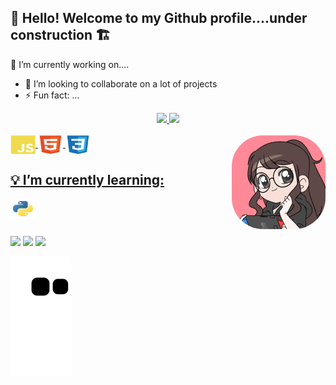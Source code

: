 
<!--
**LaisHott/LaisHott** is a ✨ _special_ ✨ repository because its `README.md` (this file) appears on your GitHub profile.
-->

## 👋 Hello! Welcome to my Github profile....under construction 🏗️ 
🔭 I’m currently working on.... 
- 👯 I’m looking to collaborate on a lot of projects 
- ⚡ Fun fact: ...


<div align="center">
  <a href="https://github.com/LaisHott"> 
  <img height="180em" src="https://github-readme-stats.vercel.app/api?username=laishott&show_icons=true&theme=dracula&include_all_commits=true&count_private=true"/>
  <img height="180em" src="https://github-readme-stats.vercel.app/api/top-langs/?username=laishott&layout=compact&langs_count=7&theme=dracula"/>
</div>
<div style="display: inline_block"><br>
  <img align="center" alt="lala-Js" height="30" width="40" src="https://raw.githubusercontent.com/devicons/devicon/master/icons/javascript/javascript-plain.svg">
  <img align="center" alt="lala-HTML" height="30" width="40" src="https://raw.githubusercontent.com/devicons/devicon/master/icons/html5/html5-original.svg">
  <img align="center" alt="lala-CSS" height="30" width="40" src="https://raw.githubusercontent.com/devicons/devicon/master/icons/css3/css3-original.svg">
  <img align="right" alt="lala-pic" height="150" style="border-radius:50px;" src="https://github.com/LaisHott/LaisHott/blob/main/download20221206160601.png">
</div>

  ## 💡 I’m currently learning:
  <img align="center" alt="lala-Python" height="30" width="40" src="https://raw.githubusercontent.com/devicons/devicon/master/icons/python/python-original.svg">
  
  
  ##
 
<div> 
  <a href="https://instagram.com/lalacasagrande" target="_blank"><img src="https://img.shields.io/badge/-Instagram-%23E4405F?style=for-the-badge&logo=instagram&logoColor=white" target="_blank"></a>
  <a href = "mailto:casagrande.lais@hotmail.com"><img src="https://img.shields.io/badge/-Gmail-%23333?style=for-the-badge&logo=gmail&logoColor=white" target="_blank"></a>
  <a href="https://www.linkedin.com/in/lais-casagrande-hott-7848861a9/" target="_blank"><img src="https://img.shields.io/badge/-LinkedIn-%230077B5?style=for-the-badge&logo=linkedin&logoColor=white" target="_blank"></a> 
  
  
 
  ![Snake animation](https://github.com/rafaballerini/rafaballerini/blob/output/github-contribution-grid-snake.svg)
 
</div>
